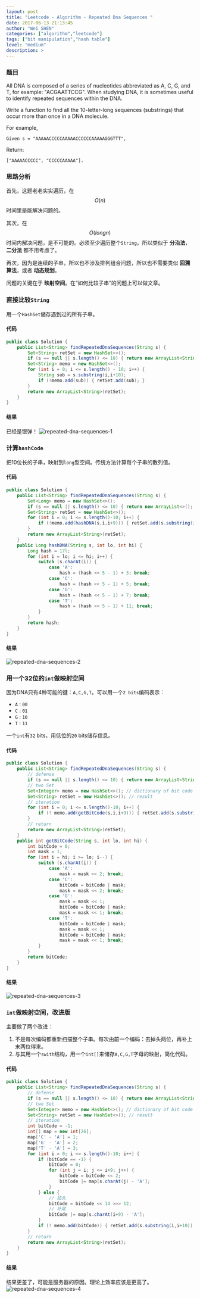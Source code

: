 ```yaml
---
layout: post
title: "Leetcode - Algorithm - Repeated Dna Sequences "
date: 2017-06-13 21:13:45
author: "Wei SHEN"
categories: ["algorithm","leetcode"]
tags: ["bit manipulation","hash table"]
level: "medium"
description: >
---
```


### 题目
All DNA is composed of a series of nucleotides abbreviated as A, C, G, and T, for example: "ACGAATTCCG". When studying DNA, it is sometimes useful to identify repeated sequences within the DNA.

Write a function to find all the 10-letter-long sequences (substrings) that occur more than once in a DNA molecule.

For example,
```
Given s = "AAAAACCCCCAAAAACCCCCCAAAAAGGGTTT",
```
Return:
```
["AAAAACCCCC", "CCCCCAAAAA"].
```

### 思路分析
首先，这题老老实实遍历，在 $$O(n)$$ 时间里是能解决问题的。

其次，在 $$O(long_{}{n})$$ 时间内解决问题，是不可能的。必须至少遍历整个`String`。所以类似于 **分治法**，**二分法** 都不用考虑了。

再次，因为是连续的子串，所以也不涉及排列组合问题，所以也不需要类似 **回溯算法**，或者 **动态规划**。

问题的关键在于 **映射空间**。在“如何比较子串”的问题上可以做文章。

### 直接比较`String`
用一个`HashSet`储存遇到过的所有子串。

#### 代码
```java
public class Solution {
    public List<String> findRepeatedDnaSequences(String s) {
        Set<String> retSet = new HashSet<>();
        if (s == null || s.length() <= 10) { return new ArrayList<String>(retSet); }
        Set<String> memo = new HashSet<>();
        for (int i = 0; i <= s.length() - 10; i++) {
            String sub = s.substring(i,i+10);
            if (!memo.add(sub)) { retSet.add(sub); }
        }
        return new ArrayList<String>(retSet);
    }
}
```

#### 结果
已经是银弹！
![repeated-dna-sequences-1](/images/leetcode/repeated-dna-sequences-1.png)


### 计算`hashCode`
把10位长的子串，映射到`long`型空间。传统方法计算每个子串的散列值。

#### 代码
```java
public class Solution {
    public List<String> findRepeatedDnaSequences(String s) {
        Set<Long> memo = new HashSet<>();
        if (s == null || s.length() <= 10) { return new ArrayList<>(); }
        Set<String> retSet = new HashSet<>();
        for (int i = 0; i <= s.length()-10; i++) {
            if (!memo.add(hashDNA(s,i,i+9))) { retSet.add(s.substring(i,i+10)); }
        }
        return new ArrayList<String>(retSet);
    }
    public Long hashDNA(String s, int lo, int hi) {
        Long hash = 17l;
        for (int i = lo; i <= hi; i++) {
            switch (s.charAt(i)) {
                case 'A':
                    hash = (hash << 5 - 1) + 3; break;
                case 'C':
                    hash = (hash << 5 - 1) + 5; break;
                case 'G':
                    hash = (hash << 5 - 1) + 7; break;
                case 'T':
                    hash = (hash << 5 - 1) + 11; break;
            }
        }
        return hash;
    }
}
```

#### 结果
![repeated-dna-sequences-2](/images/leetcode/repeated-dna-sequences-2.png)


### 用一个32位的`int`做映射空间
因为DNA只有4种可能的键：`A,C,G,T`。可以用一个`2 bits`编码表示：
* `A` : `00`
* `C` : `01`
* `G` : `10`
* `T` : `11`

一个`int`有`32` bits，用低位的`20` bits储存信息。

#### 代码
```java
public class Solution {
    public List<String> findRepeatedDnaSequences(String s) {
        // defense
        if (s == null || s.length() <= 10) { return new ArrayList<String>(); }
        // two Set
        Set<Integer> memo = new HashSet<>(); // dictionary of bit code
        Set<String> retSet = new HashSet<>(); // result
        // iteration
        for (int i = 0; i <= s.length()-10; i++) {
            if (! memo.add(getBitCode(s,i,i+9))) { retSet.add(s.substring(i,i+10)); }
        }
        // return
        return new ArrayList<String>(retSet);
    }
    public int getBitCode(String s, int lo, int hi) {
        int bitCode = 0;
        int mask = 1;
        for (int i = hi; i >= lo; i--) {
            switch (s.charAt(i)) {
                case 'A':
                    mask = mask << 2; break;
                case 'C':
                    bitCode = bitCode | mask;
                    mask = mask << 2; break;
                case 'G':
                    mask = mask << 1;
                    bitCode = bitCode | mask;
                    mask = mask << 1; break;
                case 'T':
                    bitCode = bitCode | mask;
                    mask = mask << 1;
                    bitCode = bitCode | mask;
                    mask = mask << 1; break;
            }
        }
        return bitCode;
    }
}
```

#### 结果
![repeated-dna-sequences-3](/images/leetcode/repeated-dna-sequences-3.png)


### `int`做映射空间，改进版
主要做了两个改进：
1. 不是每次编码都重新扫描整个子串。每次由前一个编码：去掉头两位，再补上末两位得来。
2. 与其用一个`swith`结构，用一个`int[]`来储存`A,C,G,T`字母的映射，简化代码。

#### 代码
```java
public class Solution {
    public List<String> findRepeatedDnaSequences(String s) {
        // defense
        if (s == null || s.length() <= 10) { return new ArrayList<String>(); }
        // two Set
        Set<Integer> memo = new HashSet<>(); // dictionary of bit code
        Set<String> retSet = new HashSet<>(); // result
        // iteration
        int bitCode = -1;
        int[] map = new int[26];
        map['C' - 'A'] = 1;
        map['G' - 'A'] = 2;
        map['T' - 'A'] = 3;
        for (int i = 0; i <= s.length()-10; i++) {
            if (bitCode == -1) {
                bitCode = 0;
                for (int j = i; j <= i+9; j++) {
                    bitCode = bitCode << 2;
                    bitCode |= map[s.charAt(j) - 'A'];
                }
            } else {
                // 掐头
                bitCode = bitCode << 14 >>> 12;
                // 补尾
                bitCode |= map[s.charAt(i+9) - 'A'];
            }
            if (! memo.add(bitCode)) { retSet.add(s.substring(i,i+10)); }
        }
        // return
        return new ArrayList<String>(retSet);
    }
}
```

#### 结果
结果更差了，可能是服务器的原因。理论上效率应该是更高了。
![repeated-dna-sequences-4](/images/leetcode/repeated-dna-sequences-4.png)
